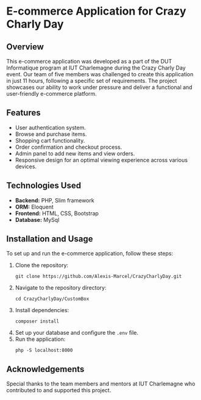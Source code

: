 # E-commerce Application for Crazy Charly Day

## Overview

This e-commerce application was developed as a part of the DUT Informatique program at IUT Charlemagne during the Crazy Charly Day event. Our team of five members was challenged to create this application in just 11 hours, following a specific set of requirements. The project showcases our ability to work under pressure and deliver a functional and user-friendly e-commerce platform.

## Features

- User authentication system.
- Browse and purchase items.
- Shopping cart functionality.
- Order confirmation and checkout process.
- Admin panel to add new items and view orders.
- Responsive design for an optimal viewing experience across various devices.

## Technologies Used

- **Backend:** PHP, Slim framework
- **ORM:** Eloquent
- **Frontend:** HTML, CSS, Bootstrap
- **Database:** MySql

## Installation and Usage

To set up and run the e-commerce application, follow these steps:

1. Clone the repository:
   ```
   git clone https://github.com/Alexis-Marcel/CrazyCharlyDay.git
   ```
2. Navigate to the repository directory:
   ```
   cd CrazyCharlyDay/CustomBox
   ```
3. Install dependencies:
   ```
   composer install
   ```
4. Set up your database and configure the `.env` file.
5. Run the application:
   ```
   php -S localhost:8000
   ```
## Acknowledgements

Special thanks to the team members and mentors at IUT Charlemagne who contributed to and supported this project.
